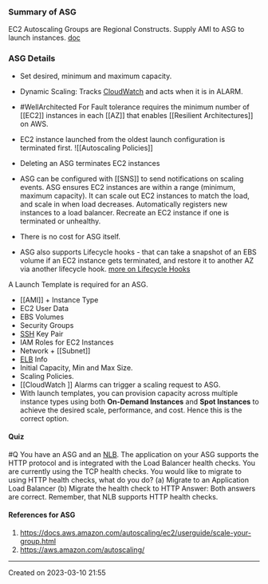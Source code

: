 ### Summary of ASG
EC2 Autoscaling Groups are Regional Constructs. Supply AMI to ASG to launch instances.
[doc](https://aws.amazon.com/ec2/autoscaling/)
### ASG Details
- Set desired, minimum and maximum capacity.
- Dynamic Scaling: Tracks [CloudWatch](CloudWatch) and acts when it is in ALARM.
- #WellArchitected For Fault tolerance requires the minimum number of [[EC2]] instances in each [[AZ]] that enables [[Resilient Architectures]] on AWS.
- EC2 instance launched from the oldest launch configuration is terminated first.
![[Autoscaling Policies]]

- Deleting an ASG terminates EC2 instances
- ASG can be configured with [[SNS]] to send notifications on scaling events.
ASG ensures EC2 instances are within a range (minimum, maximum capacity).
It can scale out EC2 instances to match the load, and scale in when load decreases.
Automatically registers new instances to a load balancer.
Recreate an EC2 instance if one is terminated or unhealthy.
- There is no cost for ASG itself.
- ASG also supports Lifecycle hooks - that can take a snapshot of an EBS volume if an EC2 instance gets terminated, and restore it to another AZ via another lifecycle hook. [more on Lifecycle Hooks](https://docs.aws.amazon.com/autoscaling/ec2/userguide/lifecycle-hooks.html)

A Launch Template is required for an ASG.
- [[AMI]] + Instance Type
- EC2 User Data
- EBS Volumes
- Security Groups
- [SSH](SSH.md) Key Pair
- IAM Roles for EC2 Instances
- Network + [[Subnet]] 
- [ELB](ELB.md) Info
- Initial Capacity, Min and Max Size.
- Scaling Policies.
- [[CloudWatch ]] Alarms can trigger a scaling request to ASG.
- With launch templates, you can provision capacity across multiple instance types using both **On-Demand Instances** and **Spot Instances** to achieve the desired scale, performance, and cost. Hence this is the correct option.

#### Quiz
#Q  You have an ASG and an [NLB](ELB.md#NLB). The application on your ASG supports the HTTP protocol and is integrated with the Load Balancer health checks. You are currently using the TCP health checks. You would like to migrate to using HTTP health checks, what do you do?
(a) Migrate to an Application Load Balancer
(b) Migrate the health check to HTTP
Answer: Both answers are correct. Remember, that NLB supports HTTP health checks.

#### References for ASG
1. https://docs.aws.amazon.com/autoscaling/ec2/userguide/scale-your-group.html
2. https://aws.amazon.com/autoscaling/
---
Created on 2023-03-10 21:55